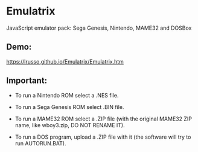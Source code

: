 # Emulatrix
JavaScript emulator pack: Sega Genesis, Nintendo, MAME32 and DOSBox 

## Demo:

https://lrusso.github.io/Emulatrix/Emulatrix.htm

## Important:

- To run a Nintendo ROM select a .NES file.

- To run a Sega Genesis ROM select .BIN file.

- To run a MAME32 ROM select a .ZIP file (with the original MAME32 ZIP name, like wboy3.zip, DO NOT RENAME IT).

- To run a DOS program, upload a .ZIP file with it (the software will try to run AUTORUN.BAT).
